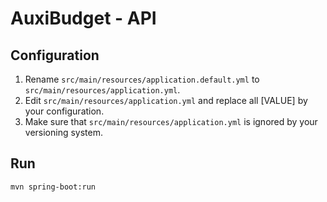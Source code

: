 # AuxiBudget - API

## Configuration

1. Rename `src/main/resources/application.default.yml` to `src/main/resources/application.yml`.
2. Edit `src/main/resources/application.yml` and replace all [VALUE] by your configuration.
3. Make sure that `src/main/resources/application.yml` is ignored by your versioning system.

## Run

`mvn spring-boot:run`